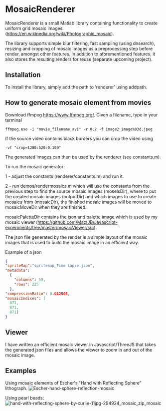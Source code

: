 # MosaicRenderer

MosaicRenderer is a small Matlab library containing functionality to create uniform grid mosaic images (https://en.wikipedia.org/wiki/Photographic_mosaic).

The library supports simple blur filtering, fast sampling (using dnsearch), resizing and cropping of mosaic images as a preprocessing step before render, amongst other features. In addition to aforementioned features, it also stores the resulting renders for reuse (separate upcoming project).


Installation
---
To install the library, simply add the path to 'renderer' using addpath.


How to generate mosaic element from movies
---
Download ffmpeg https://www.ffmpeg.org/. Given a filename, type in your terminal

```code
ffmpeg.exe -i "movie_filename.avi" -r 0.2 -f image2 image%03d.jpeg
```

If the source video contains black borders you can crop the video using

```code
-vf "crop=1280:520:0:100"
```

The generated images can then be used by the renderer (see constants.m).

To run the mosaic generator:

1 - adjust the constants (renderer/constants.m) and run it.

2 - run demos/rendermosaics.m which will use the constants from the previous step to find the source mosaic images (moselsDir), where to put the created mosaic images (outputDir) and which images to use to create mosaics from (mosaicDir), the finished mosaic images will be moved to mosaicMoveDir when they are finished.


mosaicPaletteDir contains the json and palette image which is used by my mosaic viewer (https://github.com/MatzJB/Javascript-experiments/tree/master/mosaicViewer/src).


The json file generated by the render is a simple layout of the mosaic images that is used to build the mosaic image in an efficient way.


Example of a json 
```json
{
"spriteMap":"spritemap_Time Lapse.json", 
"metadata": 
  {
    "columns": 59,
    "rows": 225
  },
"compressionRatio": 0.012505,
"mosaicIndices": [
  871,
  871,
  871]
}
```

Viewer
---
I have written an efficient mosaic viewer in Javascript/ThreeJS that takes the generated json files and allows the viewer to zoom in and out of the mosaic image.


Examples
---

Using mosaic elements of Escher's "Hand with Reflecting Sphere" lithograph.
![Escher-hand-sphere-reflection-mosaic](https://cloud.githubusercontent.com/assets/14231209/22531619/6850075a-e8e2-11e6-8357-a450970149f6.jpg)

Using pearl beads:
![hand-with-reflecting-sphere-by-curlie-11jpg-294924_mosaic_zip_mosaic](https://cloud.githubusercontent.com/assets/14231209/22531650/93e27c18-e8e2-11e6-8ed8-7668fce8d8dd.jpg)
